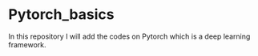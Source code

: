 # Pytorch_basics
In this repository I will add the codes on Pytorch which is a deep learning framework.

